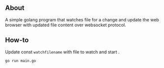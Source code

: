 About
-------
A simple golang program that watches file for a change and update the web browser with updated file content over websocket protocol.


How-to
---

Update const `watchfilename` with file to watch and start .

    go run main.go


